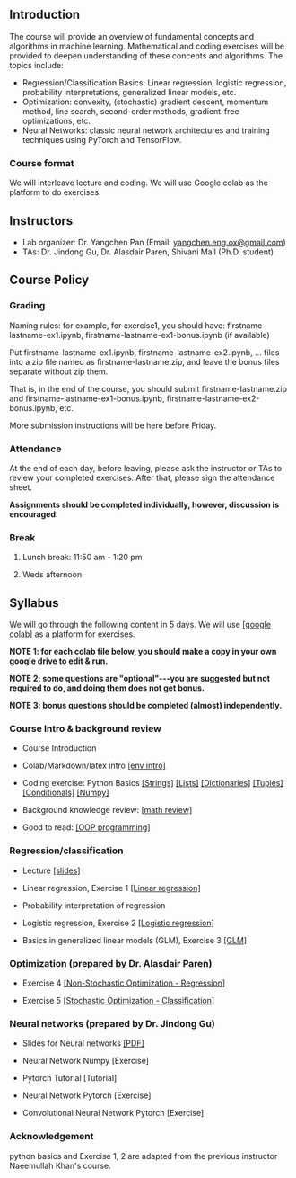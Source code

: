 

## Introduction

The course will provide an overview of fundamental concepts and algorithms in machine learning. Mathematical and coding exercises will be provided to deepen understanding of these concepts and algorithms. The topics include: 

 - Regression/Classification Basics: Linear regression, logistic regression, probability interpretations, generalized linear models, etc.
 - Optimization: convexity, (stochastic) gradient descent, momentum method, line search, second-order methods, gradient-free optimizations, etc.
 - Neural Networks: classic neural network architectures and training techniques using PyTorch and TensorFlow.

### Course format

We will interleave lecture and coding. We will use Google colab as the platform to do exercises. 
                
## Instructors

- Lab organizer: Dr. Yangchen Pan (Email: yangchen.eng.ox@gmail.com)
- TAs: Dr. Jindong Gu, Dr. Alasdair Paren, Shivani Mall (Ph.D. student)

## Course Policy

### Grading

Naming rules: for example, for exercise1, you should have: firstname-lastname-ex1.ipynb, firstname-lastname-ex1-bonus.ipynb (if available)

Put firstname-lastname-ex1.ipynb, firstname-lastname-ex2.ipynb, ... files into a zip file named as firstname-lastname.zip, and leave the bonus files separate without zip them. 

That is, in the end of the course, you should submit firstname-lastname.zip and firstname-lastname-ex1-bonus.ipynb, firstname-lastname-ex2-bonus.ipynb, etc. 

More submission instructions will be here before Friday. 

### Attendance

At the end of each day, before leaving, please ask the instructor or TAs to review your completed exercises. After that, please sign the attendance sheet.

**Assignments should be completed individually, however, discussion is encouraged.**

### Break

1. Lunch break: 11:50 am - 1:20 pm

2. Weds afternoon

## Syllabus

We will go through the following content in 5 days. We will use [[google colab]](https://colab.research.google.com/) as a platform for exercises. 

**NOTE 1: for each colab file below, you should make a copy in your own google drive to edit & run.**

**NOTE 2: some questions are "optional"---you are suggested but not required to do, and doing them does not get bonus.**

**NOTE 3: bonus questions should be completed (almost) independently.**

### Course Intro & background review

- Course Introduction

- Colab/Markdown/latex intro [[env intro]](https://colab.research.google.com/drive/1DHVIdXVouXhQmnusmR-JLGBqT2_TsxCF?usp=sharing) 

- Coding exercise: Python Basics 
[[Strings]](https://colab.research.google.com/drive/16QB0e6reXr0aYg3QMJbb2Kjpd93cZ1qJ?usp=sharing)
[[Lists]](https://colab.research.google.com/drive/1cHDaCeHUbNzV-zHpYPRBMNohL4dbxeqB?usp=sharing)
[[Dictionaries]](https://colab.research.google.com/drive/1pofof5pxzbliUlgZOKAA5LdA6YMqGGuK?usp=sharing)
[[Tuples]](https://colab.research.google.com/drive/1nqqTPS9GZYyQ9rdCPbMZFWoKdmjtFZv9?usp=sharing)
[[Conditionals]](https://colab.research.google.com/drive/1XCPvBY14y7wsdAG0yUDtkcPrVPDT9bcL?usp=sharing)
[[Numpy]](https://colab.research.google.com/drive/1N_LQdkRL-PrQqtrUtKOXDDRxKW7Whioh?usp=sharing)

- Background knowledge review: [[math review]](https://colab.research.google.com/drive/1F9KRUyp2iryZYQ8Oi7psbExSlrBvEMo3?usp=sharing)

- Good to read: [[OOP programming]](https://colab.research.google.com/drive/1rWW_xM-Yv9tIyNGRF5QtWpjaCz0KajLu?usp=sharing)

### Regression/classification

- Lecture [[slides]](https://drive.google.com/file/d/1OR4Z3hev58I2Mo2ygki8nK-NJbhPPHgi/view?usp=sharing)

- Linear regression, Exercise 1 [[Linear regression]](https://colab.research.google.com/drive/1rvxEVveKc6DKwKhrbl3A4hBM3sEq1QjR?usp=sharing)

- Probability interpretation of regression

- Logistic regression, Exercise 2 [[Logistic regression]](https://colab.research.google.com/drive/1uju-Djv8TOOw1lidxq_NamMuHycc83NF?usp=sharing)

- Basics in generalized linear models (GLM), Exercise 3 [[GLM]](https://colab.research.google.com/drive/1haTSgsIMBtkYZ0eqkL8hLuOVeppKFcyC?usp=sharing)

### Optimization (prepared by Dr. Alasdair Paren)

- Exercise 4 [[Non-Stochastic Optimization - Regression]](https://colab.research.google.com/drive/1EPulpOW-NTD636nWmQvYE4VsaFFlEo1y?usp=sharing)

- Exercise 5 [[Stochastic Optimization - Classification]](https://colab.research.google.com/drive/1RPdLruCBmRppRHvSDi963P_0dxBJjwWT?usp=sharing)

### Neural networks (prepared by Dr. Jindong Gu)

- Slides for Neural networks [[PDF]](https://drive.google.com/file/d/1d7RFeJ9n5VrTMrdBliApZEXIrkX52vq2/view)

- Neural Network Numpy [Exercise]

- Pytorch Tutorial [Tutorial]

- Neural Network Pytorch [Exercise]

- Convolutional Neural Network Pytorch [Exercise]

### Acknowledgement

python basics and Exercise 1, 2 are adapted from the previous instructor Naeemullah Khan's course.
